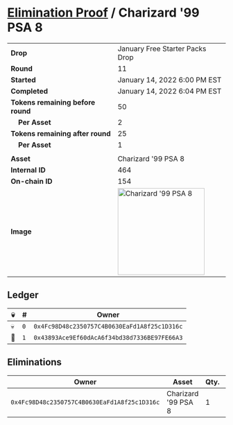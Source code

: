 # [Elimination Proof](./readme.md) / Charizard &#039;99 PSA 8

|||
|---|---|
| **Drop** | January Free Starter Packs Drop |
| **Round** | 11 |
| **Started** | January 14, 2022 6:00 PM EST |
| **Completed** | January 14, 2022 6:04 PM EST |
| **Tokens remaining before round** | 50 |
| **&nbsp;&nbsp;&nbsp;&nbsp;Per Asset** | 2 |
| **Tokens remaining after round** | 25 |
| **&nbsp;&nbsp;&nbsp;&nbsp;Per Asset** | 1 |
| | |
| **Asset** | Charizard &#039;99 PSA 8 |
| **Internal ID** | 464 |
| **On-chain ID** | 154 |
| **Image** | <img src="https://tcdn.blokpax.com/954504e8-19d7-4991-a5d9-832ddf0abbb1/1e2400d47e6576e34265e92a579d56633a44a486b1927f30df989adba8cdd903.png" height="200" alt="Charizard &#039;99 PSA 8" /> |

## Ledger

| 💀 | # | Owner |
| --- | --- | --- |
| 💀 | `0` | `0x4Fc98D48c2350757C4B0630EaFd1A8f25c1D316c` |
| 👑 | `1` | `0x43893Ace9Ef60dAcA6f34bd38d7336BE97FE66A3` |


## Eliminations

| Owner | Asset | Qty. | Transaction |
| --- | --- | --- | --- |
| `0x4Fc98D48c2350757C4B0630EaFd1A8f25c1D316c` | Charizard '99 PSA 8 | 1 | [Polygonscan](https://polygonscan.com/tx/0x36f52044852de69826ea6cfcb9c262f027a78809057c5d803bfa6e400822e3e2) |
